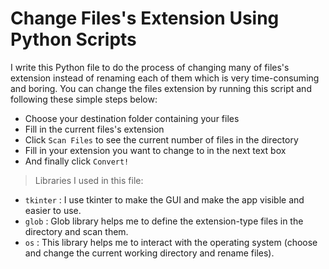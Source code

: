# Change Files's Extension Using Python Scripts
I write this Python file to do the process of changing many of files's extension instead of renaming each of them which is very time-consuming and boring.
You can change the files extension by running this script and following these simple steps below:
- Choose your destination folder containing your files 
- Fill in the current files's extension
- Click `Scan Files` to see the current number of files in the directory
- Fill in your extension you want to change to in the next text box
- And finally click `Convert!`
> Libraries I used in this file:
- `tkinter` : I use tkinter to make the GUI and make the app visible and easier to use.
- `glob` : Glob library helps me to define the extension-type files in the directory and scan them.
- `os` : This library helps me to interact with the operating system (choose and change the current working directory and rename files).
